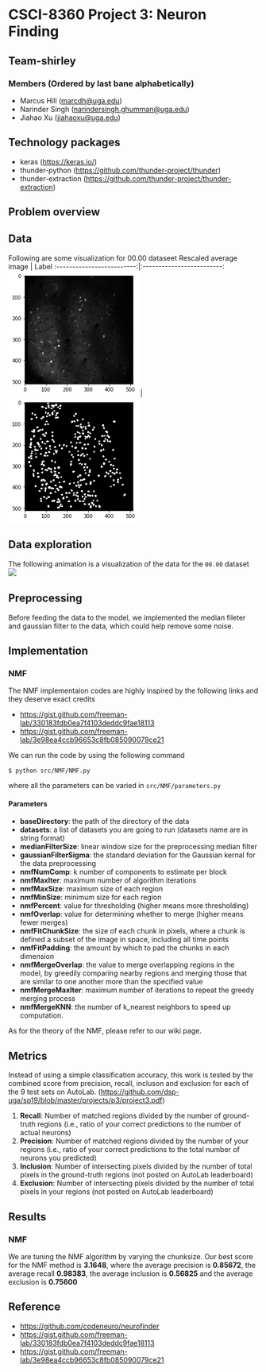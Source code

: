 # CSCI-8360 Project 3: Neuron Finding
## Team-shirley
### Members (Ordered by last bane alphabetically)
* Marcus Hill (marcdh@uga.edu)
* Narinder Singh (narindersingh.ghumman@uga.edu)
* Jiahao Xu (jiahaoxu@uga.edu)

## Technology packages
* keras (https://keras.io/)
* thunder-python (https://github.com/thunder-project/thunder)
* thunder-extraction (https://github.com/thunder-project/thunder-extraction)

## Problem overview

## Data

Following are some visualization for 00.00 dataseet 
Rescaled average image            |  Label
:-------------------------:|:-------------------------:
![](https://github.com/dsp-uga/team-shirley-p3/blob/jiahao_develop/visualization/raw0000.png)  |  ![](https://github.com/dsp-uga/team-shirley-p3/blob/jiahao_develop/visualization/label0000.png)



## Data exploration
The following animation is a visualization of the data for the ```00.00``` dataset
![](https://github.com/dsp-uga/team-shirley-p3/blob/jiahao_develop/video.gif)

## Preprocessing
Before feeding the data to the model, we implemented the median fileter and gaussian filter to the data, which could help remove some noise.

## Implementation
### NMF
The NMF implementaion codes are highly inspired by the following links and they deserve exact credits
* https://gist.github.com/freeman-lab/330183fdb0ea7f4103deddc9fae18113
* https://gist.github.com/freeman-lab/3e98ea4ccb96653c8fb085090079ce21

We can run the code by using the following command
```
$ python src/NMF/NMF.py
``` 
where all the parameters can be varied in ```src/NMF/parameters.py``` 
#### Parameters
* **baseDirectory**: the path of the directory of the data
* **datasets**: a list of datasets you are going to run (datasets name are in string format) 
* **medianFilterSize**: linear window size for the preprocessing median filter
* **gaussianFilterSigma**: the standard deviation for the Gaussian kernal for the data preprocessing
* **nmfNumComp**: k number of components to estimate per block
* **nmfMaxIter**: maximum number of algorithm iterations
* **nmfMaxSize**: maximum size of each region
* **nmfMinSize**: minimum size for each region
* **nmfPercent**: value for thresholding (higher means more thresholding)
* **nmfOverlap**: value for determining whether to merge (higher means fewer merges)
* **nmfFitChunkSize**: the size of each chunk in pixels, where a chunk is defined a subset of the image in space, including all time points
* **nmfFitPadding**: the amount by which to pad the chunks in each dimension
* **nmfMergeOverlap**: the value to merge overlapping regions in the model, by greedily comparing nearby regions and merging those that are similar to one another more than the specified value
* **nmfMergeMaxIter**: maximum number of iterations to repeat the greedy merging process
* **nmfMergeKNN**: the number of k_nearest neighbors to speed up computation.

As for the theory of the NMF, please refer to our wiki page.

## Metrics 
Instead of using a simple classification accuracy, this work is tested by the combined score from precision, recall, incluson and exclusion for each of the 9 test sets on AutoLab. (https://github.com/dsp-uga/sp19/blob/master/projects/p3/project3.pdf)
1. **Recall**: Number of matched regions divided by the number of ground-truth regions (i.e., ratio of your correct predictions to the number of actual neurons)
2. **Precision**: Number of matched regions divided by the number of your regions (i.e., ratio of your correct predictions to the total number of neurons you predicted)
3. **Inclusion**: Number of intersecting pixels divided by the number of total pixels in
the ground-truth regions (not posted on AutoLab leaderboard)
4. **Exclusion**: Number of intersecting pixels divided by the number of total pixels in
your regions (not posted on AutoLab leaderboard)

## Results
### NMF
We are tuning the NMF algorithm by varying the chunksize. Our best score for the NMF method is **3.1648**, where the average precision is **0.85672**, the average recall **0.98383**, the average inclusion is **0.56825** and the average exclusion is **0.75600**


## Reference
* https://github.com/codeneuro/neurofinder
* https://gist.github.com/freeman-lab/330183fdb0ea7f4103deddc9fae18113
* https://gist.github.com/freeman-lab/3e98ea4ccb96653c8fb085090079ce21